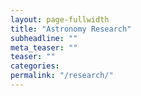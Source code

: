 ```yaml
---
layout: page-fullwidth
title: "Astronomy Research"
subheadline: ""
meta_teaser: ""
teaser: ""
categories:
permalink: "/research/"
---
```


